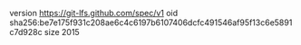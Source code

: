 version https://git-lfs.github.com/spec/v1
oid sha256:be7e175f931c208ae6c4c6197b6107406dcfc491546af95f13c6e5891c7d928c
size 2015
